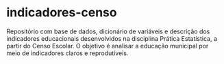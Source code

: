 # indicadores-censo
Repositório com base de dados, dicionário de variáveis e descrição dos indicadores educacionais desenvolvidos na disciplina Prática Estatística, a partir do Censo Escolar. O objetivo é analisar a educação municipal por meio de indicadores claros e reprodutíveis.
